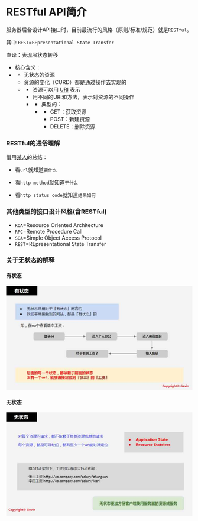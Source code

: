 # RESTful API简介

服务器后台设计API接口时，目前最流行的风格（原则/标准/规范）就是`RESTful`。

其中 `REST`=`REpresentational State Transfer`

直译：表现层状态转移

* 核心含义：
* * 无状态的资源
  * 资源的变化（CURD）都是通过操作去实现的
  * * 资源可以用 [URI](https://en.wikipedia.org/wiki/Uniform_resource_identifier) 表示
    * 用不同的URI和方法，表示对资源的不同操作
    * * 典型的：
      * * GET：获取资源
        * POST：新建资源
        * DELETE：删除资源

### RESTful的通俗理解

借用[某人](https://www.zhihu.com/question/28557115/answer/41267240)的总结：

* 看`url`就知道`要什么`

* 看`http method`就知道`干什么`

* 看`http status code`就知道`结果如何`

### 其他类型的接口设计风格\(含RESTful\)

* `ROA`=Resource Oriented Architecture
* `RPC`=Remote Procedure Call
* `SOA`=Simple Object Access Protocol
* `REST`=REpresentational State Transfer

### 关于无状态的解释

#### 有状态

![](src/assets/img/have_state.png)

#### 无状态

![](src/assets/img/stateless.png)





